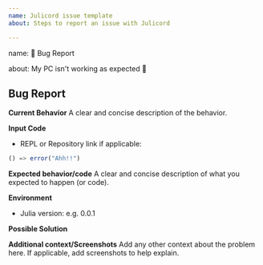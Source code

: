 ```yaml
---
name: Julicord issue template
about: Steps to report an issue with Julicord

---
```


name: 🐛 Bug Report

about: My PC isn't working as expected 🤔


## Bug Report

**Current Behavior**
A clear and concise description of the behavior.

**Input Code**
- REPL or Repository link if applicable:

```julia
() => error("Ahh!!")
```

**Expected behavior/code**
A clear and concise description of what you expected to happen (or code).

**Environment**
- Julia version: e.g. 0.0.1

**Possible Solution**
<!--- Only if you have suggestions on a fix for the bug -->

**Additional context/Screenshots**
Add any other context about the problem here. If applicable, add screenshots to help explain.
